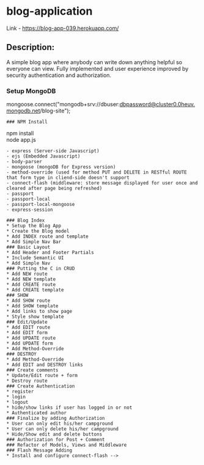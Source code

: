 # blog-application
Link - https://blog-app-039.herokuapp.com/
## Description:
A simple blog app where anybody can write down anything helpful so everyone can view. Fully implemented and user experience improved by security authentication and authorization.<br />

### Setup MongoDB

mongoose.connect("mongodb+srv://dbuser:dbpassword@cluster0.0heuv.mongodb.net/blog-site");
```
### NPM Install
```
npm install  
node app.js
```
- express (Server-side Javascript)
- ejs (Embedded Javascript)
- body-parser 
- mongoose (mongoDB for Express version)
- method-override (used for method PUT and DELETE in RESTful ROUTE that form type in cliend-side doesn't support
- connect-flash (middleware: store message displayed for user once and cleared after page being refreshed)
- passport
- passport-local
- passport-local-mongoose
- express-session

### Blog Index
* Setup the Blog App
* Create the Blog model
* Add INDEX route and template
* Add Simple Nav Bar
### Basic Layout
* Add Header and Footer Partials
* Include Semantic UI
* Add Simple Nav
### Putting the C in CRUD
* Add NEW route
* Add NEW template
* Add CREATE route
* Add CREATE template
### SHOW
* Add SHOW route
* Add SHOW template
* Add links to show page
* Style show template
### Edit/Update
* Add EDIT route
* Add EDIT form
* Add UPDATE route
* Add UPDATE form
* Add Method-Override
### DESTROY
* Add Method-Override
* Add EDIT and DESTROY links
### Create comments
* Update/Edit route + form
* Destroy route
### Create Authentication 
* register
* login
* logout
* hide/show links if user has logged in or not
* Authenticated author
### Finalize by adding Authorization
* User can only edit his/her campground
* User can only delete his/her campground
* Hide/Show edit and delete buttons
### Authorization for Post + Comment
### Refactor of Models, Views and Middleware
### Flash Message Adding
* Install and configure connect-flash -->
